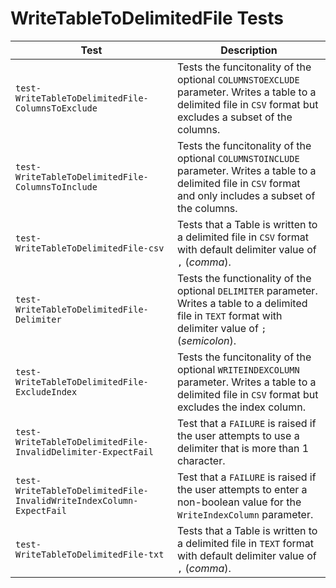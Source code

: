# WriteTableToDelimitedFile Tests

|Test|Description|
|----|-----|
|`test-WriteTableToDelimitedFile-ColumnsToExclude`|Tests the funcitonality of the optional `COLUMNSTOEXCLUDE` parameter. Writes a table to a delimited file in `CSV` format but excludes a subset of the columns.|
|`test-WriteTableToDelimitedFile-ColumnsToInclude`|Tests the funcitonality of the optional `COLUMNSTOINCLUDE` parameter. Writes a table to a delimited file in `CSV` format and only includes a subset of the columns.|
|`test-WriteTableToDelimitedFile-csv`|Tests that a Table is written to a delimited file in `CSV` format with default delimiter value of `,` (*comma*).|
|`test-WriteTableToDelimitedFile-Delimiter`|Tests the functionality of the optional `DELIMITER` parameter. Writes a table to a delimited file in `TEXT` format with delimiter value of `;` (*semicolon*).|
|`test-WriteTableToDelimitedFile-ExcludeIndex`|Tests the funcitonality of the optional `WRITEINDEXCOLUMN` parameter. Writes a table to a delimited file in `CSV` format but excludes the index column.|
|`test-WriteTableToDelimitedFile-InvalidDelimiter-ExpectFail`|Test that a `FAILURE` is raised if the user attempts to use a delimiter that is more than 1 character.|
|`test-WriteTableToDelimitedFile-InvalidWriteIndexColumn-ExpectFail`|Test that a `FAILURE` is raised if the user attempts to enter a non-boolean value for the `WriteIndexColumn` parameter.|
|`test-WriteTableToDelimitedFile-txt`|Tests that a Table is written to a delimited file in `TEXT` format with default delimiter value of `,` (*comma*).|